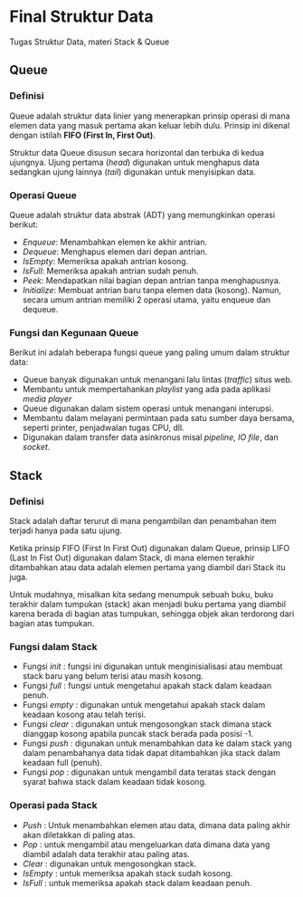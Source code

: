 # Final Struktur Data
Tugas Struktur Data, materi Stack &amp; Queue

## Queue
### Definisi
Queue adalah struktur data linier yang menerapkan prinsip operasi di mana elemen data yang masuk pertama akan keluar lebih dulu. Prinsip ini dikenal dengan istilah **FIFO (First In, First Out)**.

Struktur data Queue disusun secara horizontal dan terbuka di kedua ujungnya. Ujung pertama (*head*) digunakan untuk menghapus data sedangkan ujung lainnya (*tail*) digunakan untuk menyisipkan data.

### Operasi Queue
Queue adalah struktur data abstrak (ADT) yang memungkinkan operasi berikut:

* *Enqueue*: Menambahkan elemen ke akhir antrian.
* *Dequeue*: Menghapus elemen dari depan antrian.
* *IsEmpty*: Memeriksa apakah antrian kosong.
* *IsFull*: Memeriksa apakah antrian sudah penuh.
* *Peek*: Mendapatkan nilai bagian depan antrian tanpa menghapusnya.
* *Initialize*: Membuat antrian baru tanpa elemen data (kosong).
Namun, secara umum antrian memiliki 2 operasi utama, yaitu enqueue dan dequeue.

### Fungsi dan Kegunaan Queue
Berikut ini adalah beberapa fungsi queue yang paling umum dalam struktur data:
* Queue banyak digunakan untuk menangani lalu lintas (*traffic*) situs web.
* Membantu untuk mempertahankan *playlist* yang ada pada aplikasi *media player*
* Queue digunakan dalam sistem operasi untuk menangani interupsi.
* Membantu dalam melayani permintaan pada satu sumber daya bersama, seperti printer, penjadwalan tugas CPU, dll.
* Digunakan dalam transfer data asinkronus misal *pipeline*, *IO file*, dan *socket*.


## Stack
### Definisi
Stack adalah daftar terurut di mana pengambilan dan penambahan item terjadi hanya pada satu ujung.

Ketika prinsip FIFO (First In First Out) digunakan dalam Queue, prinsip LIFO (Last In Fist Out) digunakan dalam Stack, di mana elemen terakhir ditambahkan atau data adalah elemen pertama yang diambil dari Stack itu juga.

Untuk mudahnya, misalkan kita sedang menumpuk sebuah buku, buku terakhir dalam tumpukan (stack) akan menjadi buku pertama yang diambil karena berada di bagian atas tumpukan, sehingga objek akan terdorong dari bagian atas tumpukan.

### Fungsi dalam Stack
* Fungsi *init* : fungsi ini digunakan untuk menginisialisasi atau membuat stack baru yang belum terisi atau masih kosong.
* Fungsi *full* : fungsi untuk mengetahui apakah stack dalam keadaan penuh.
* Fungsi *empty* : digunakan untuk mengetahui apakah stack dalam keadaan kosong atau telah terisi.
* Fungsi *clear* : digunakan untuk mengosongkan stack dimana stack dianggap kosong apabila puncak stack berada pada posisi -1.
* Fungsi *push* : digunakan untuk menambahkan data ke dalam stack yang dalam penambahanya data tidak dapat ditambahkan jika stack dalam keadaan full (penuh).
* Fungsi *pop* : digunakan untuk mengambil data teratas stack dengan syarat bahwa stack dalam keadaan tidak kosong.

### Operasi pada Stack
* *Push* : Untuk menambahkan elemen atau data, dimana data paling akhir akan diletakkan di paling atas.
* *Pop* : untuk mengambil atau mengeluarkan data dimana data yang diambil adalah data terakhir atau paling atas.
* *Clear* : digunakan untuk mengosongkan stack.
* *IsEmpty* : untuk memeriksa apakah stack sudah kosong.
* *IsFull* : untuk memeriksa apakah stack dalam keadaan penuh.
